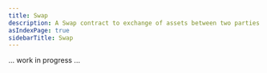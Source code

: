 ```yaml
---
title: Swap 
description: A Swap contract to exchange of assets between two parties
asIndexPage: true
sidebarTitle: Swap
---
```


... work in progress ...